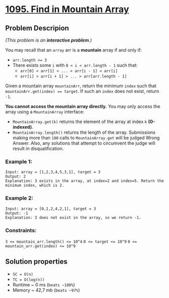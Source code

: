 # [1095. Find in Mountain Array](https://leetcode.com/problems/find-in-mountain-array/description)

## Problem Descripion

*(This problem is an **interactive problem**.)*

You may recall that an `array` arr is a **mountain** array if and only if:
* `arr.length >= 3`
* There exists some `i` with `0 < i < arr.length - 1` such that:
  * `arr[0] < arr[1] < ... < arr[i - 1] < arr[i]`
  * `arr[i] > arr[i + 1] > ... > arr[arr.length - 1]`
  
Given a mountain array `mountainArr`, return the minimum `index` such that `mountainArr.get(index) == target`. If such an `index` does not exist, return `-1`.

**You cannot access the mountain array directly.** You may only access the array using a `MountainArray` interface:

* `MountainArray.get(k)` returns the element of the array at index `k` **(0-indexed)**.
* `MountainArray.length()` returns the length of the array.
Submissions making more than `100` calls to `MountainArray.get` will be judged Wrong Answer. Also, any solutions that attempt to circumvent the judge will result in disqualification.

### Example 1:
```
Input: array = [1,2,3,4,5,3,1], target = 3
Output: 2
Explanation: 3 exists in the array, at index=2 and index=5. Return the minimum index, which is 2.
```
### Example 2:
```
Input: array = [0,1,2,4,2,1], target = 3
Output: -1
Explanation: 3 does not exist in the array, so we return -1.
```

### Constraints:

`3 <= mountain_arr.length() <= 10^4`
`0 <= target <= 10^9`
`0 <= mountain_arr.get(index) <= 10^9`

## Solution properties

* `SC = O(n)`
* `TC = O(log(n))`
* Runtime ~ 0 ms (`beats ~100%`)
* Memory ~ 42,7 mb (`beats ~97%`)